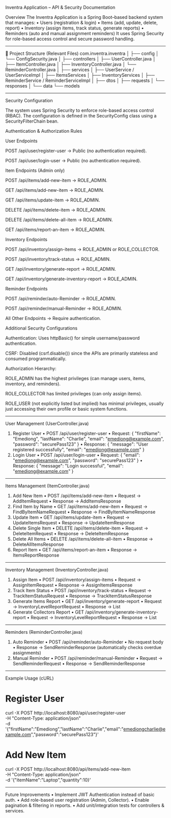 Inventra Application – API & Security Documentation

Overview
The Inventra Application is a Spring Boot–based backend system that manages:
•	Users (registration & login)
•	Items (add, update, delete, report)
•	Inventory (assign items, track status, generate reports)
•	Reminders (auto and manual assignment reminders)
It uses Spring Security for role-based access control and secure password handling.
________________________________________

📂 Project Structure (Relevant Files)
com.inventra.inventra
│
├── config
│   └── ConfigSecurity.java
│
├── controllers
│   ├── UserController.java
│   ├── ItemController.java
│   ├── InventoryController.java
│   └── ReminderController.java
│
├── services
│   ├── UserService / UserServiceImpl
│   ├── ItemsServices
│   ├── InventoryServices
│   ├── ReminderService / ReminderServiceImpl
│
├── dtos
│   ├── requests
│   └── responses
│
└── data
    └── models
________________________________________

Security Configuration

The system uses Spring Security to enforce role-based access control (RBAC). The configuration is defined in the SecurityConfig class using a SecurityFilterChain bean.

Authentication & Authorization Rules

User Endpoints

POST /api/user/register-user → Public (no authentication required).

POST /api/user/login-user → Public (no authentication required).

Item Endpoints (Admin only)

POST /api/items/add-new-item → ROLE_ADMIN.

GET /api/items/add-new-item → ROLE_ADMIN.

GET /api/items/update-item → ROLE_ADMIN.

DELETE /api/items/delete-item → ROLE_ADMIN.

DELETE /api/items/delete-all-item → ROLE_ADMIN.

GET /api/items/report-an-item → ROLE_ADMIN.

Inventory Endpoints

POST /api/inventory/assign-items → ROLE_ADMIN or ROLE_COLLECTOR.

POST /api/inventory/track-status → ROLE_ADMIN.

GET /api/inventory/generate-report → ROLE_ADMIN.

GET /api/inventory/generate-inventory-report → ROLE_ADMIN.

Reminder Endpoints

POST /api/reminder/auto-Reminder → ROLE_ADMIN.

POST /api/reminder/manual-Reminder → ROLE_ADMIN.

All Other Endpoints → Require authentication.

Additional Security Configurations

Authentication: Uses httpBasic() for simple username/password authentication.

CSRF: Disabled (csrf.disable()) since the APIs are primarily stateless and consumed programmatically.

Authorization Hierarchy:

ROLE_ADMIN has the highest privileges (can manage users, items, inventory, and reminders).

ROLE_COLLECTOR has limited privileges (can only assign items).

ROLE_USER (not explicitly listed but implied) has minimal privileges, usually just accessing their own profile or basic system functions.

________________________________________

User Management (UserController.java)
1. Register User
•	POST /api/user/register-user
•	Request:
{
  "firstName": "Emediong",
  "lastName": "Charlie",
  "email": "emediong@example.com",
  "password": "securePass123"
}
•	Response:
{
  "message": "User registered successfully",
  "email": "emediong@example.com"
}
2.  Login User
•	POST /api/user/login-user
•	Request:
{
  "email": "emediong@example.com",
  "password": "securePass123"
}
•	Response:
{
  "message": "Login successful",
  "email": "emediong@example.com"
}
________________________________________
 Items Management (ItemController.java)
1.   Add New Item
•	POST /api/items/add-new-item
•	Request → AddItemRequest
•	Response → AddItemsResponse
2.  Find Item by Name
•	GET /api/items/add-new-item
•	Request → FindByItemNameRequest
•	Response → FindByItemNameResponse
3.  Update Item
•	GET /api/items/update-item
•	Request → UpdateItemsRequest
•	Response → UpdateItemResponse
4. Delete Single Item
•	DELETE /api/items/delete-item
•	Request → DeleteItemRequest
•	Response → DeleteItemResponse
5. Delete All Items
•	DELETE /api/items/delete-all-item
•	Response → DeleteAllItemsResponse
6. Report Item
•	GET /api/items/report-an-item
•	Response → ItemsReportResponse
________________________________________
 Inventory Management (InventoryController.java)
1. Assign Item
•	POST /api/inventory/assign-items
•	Request → AssignItemRequest
•	Response → AssignItemsResponse
2. Track Item Status
•	POST /api/inventory/track-status
•	Request → TrackItemStatusRequest
•	Response → TrackItemStatusResponse
3. Generate Items Report
•	GET /api/inventory/generate-report
•	Request → InventoryLevelReportRequest
•	Response → List<Items>
4. Generate Collectors Report
•	GET /api/inventory/generate-inventory-report
•	Request → InventoryLevelReportRequest
•	Response → List<Collectors>
________________________________________
 Reminders (ReminderController.java)
1. Auto Reminder
•	POST /api/reminder/auto-Reminder
•	No request body
•	Response → SendReminderResponse (automatically checks overdue assignments)
2. Manual Reminder
•	POST /api/reminder/manual-Reminder
•	Request → SendReminderRequest
•	Response → SendReminderResponse
________________________________________
 Example Usage (cURL)
# Register User
curl -X POST http://localhost:8080/api/user/register-user \
-H "Content-Type: application/json" \
-d '{"firstName":"Emediong","lastName":"Charlie","email":"emediongcharlie@example.com","password":"securePass123"}'

# Add New Item
curl -X POST http://localhost:8080/api/items/add-new-item \
-H "Content-Type: application/json" \
-d '{"itemName":"Laptop","quantity":10}'
________________________________________
 Future Improvements
•	Implement JWT Authentication instead of basic auth.
•	Add role-based user registration (Admin, Collector).
•	Enable pagination & filtering in reports.
•	Add unit/integration tests for controllers & services.



 
